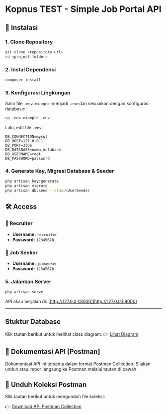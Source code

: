 # Kopnus TEST - Simple Job Portal API

## 🚀 Instalasi

### **1. Clone Repository**
```sh
git clone <repository-url>
cd <project-folder>
```

### **2. Instal Dependensi**
```sh
composer install
```

### **3. Konfigurasi Lingkungan**
Salin file `.env.example` menjadi `.env` dan sesuaikan dengan konfigurasi database:
```sh
cp .env.example .env
```
Lalu, edit file `.env`:
```
DB_CONNECTION=mysql
DB_HOST=127.0.0.1
DB_PORT=3306
DB_DATABASE=nama_database
DB_USERNAME=root
DB_PASSWORD=password
```

### **4. Generate Key, Migrasi Database & Seeder**
```sh
php artisan key:generate
php artisan migrate
php artisan db:seed --class=UserSeeder
```
## 🛠 Access
### 👤 Recruiter
- **Username:** `recruiter`  
- **Password:** `12345678`

### 👤 Job Seeker
- **Username:** `jobseeker`  
- **Password:** `12345678`

### **5. Jalankan Server**
```sh
php artisan serve
```
API akan berjalan di: [http://127.0.0.1:8000](http://127.0.0.1:8000)

---

## Stuktur Database
Klik tautan berikut untuk melihat class diagram:
👉 [Lihat Diagram](https://viewer.diagrams.net/?tags=%7B%7D&lightbox=1&highlight=0000ff&edit=_blank&layers=1&nav=1&title=Kopnus%20Test.drawio&dark=auto#Uhttps%3A%2F%2Fdrive.google.com%2Fuc%3Fid%3D1AssRuMQ0ieJmC4X3AUZv53JtU0zKcBe5%26export%3Ddownload)

## 📌 Dokumentasi API [Postman]
Dokumentasi API ini tersedia dalam format Postman Collection. Silakan unduh atau impor langsung ke Postman melalui tautan di bawah:
## 🔗 Unduh Koleksi Postman

Klik tautan berikut untuk mengunduh file koleksi:

👉 [Download API Postman Collection](./Kopnus.postman_collection.json)